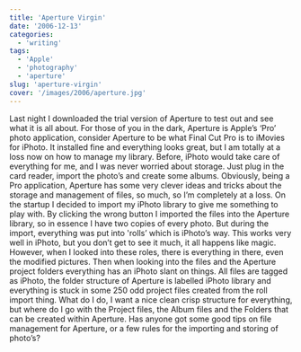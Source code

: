 ```yaml
---
title: 'Aperture Virgin'
date: '2006-12-13'
categories:
  - 'writing'
tags:
  - 'Apple'
  - 'photography'
  - 'aperture'
slug: 'aperture-virgin'
cover: '/images/2006/aperture.jpg'
---
```


Last night I downloaded the trial version of Aperture to test out and see what it is all about. For those of you in the dark, Aperture is Apple’s ‘Pro’ photo application, consider Aperture to be what Final Cut Pro is to iMovies for iPhoto. It installed fine and everything looks great, but I am totally at a loss now on how to manage my library. Before, iPhoto would take care of everything for me, and I was never worried about storage. Just plug in the card reader, import the photo’s and create some albums. Obviously, being a Pro application, Aperture has some very clever ideas and tricks about the storage and management of files, so much, so I’m completely at a loss. On the startup I decided to import my iPhoto library to give me something to play with. By clicking the wrong button I imported the files into the Aperture library, so in essence I have two copies of every photo. But during the import, everything was put into 'rolls’ which is iPhoto’s way. This works very well in iPhoto, but you don’t get to see it much, it all happens like magic. However, when I looked into these roles, there is everything in there, even the modified pictures. Then when looking into the files and the Aperture project folders everything has an iPhoto slant on things. All files are tagged as iPhoto, the folder structure of Aperture is labelled iPhoto library and everything is stuck in some 250 odd project files created from the roll import thing. What do I do, I want a nice clean crisp structure for everything, but where do I go with the Project files, the Album files and the Folders that can be created within Aperture. Has anyone got some good tips on file management for Aperture, or a few rules for the importing and storing of photo’s?
